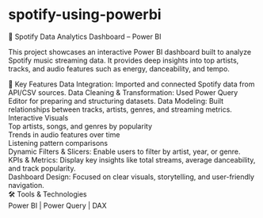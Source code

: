 # spotify-using-powerbi
🎵 Spotify Data Analytics Dashboard – Power BI

This project showcases an interactive Power BI dashboard built to analyze Spotify music streaming data. It provides deep insights into top artists, tracks, and audio features such as energy, danceability, and tempo.

🔑 Key Features
Data Integration: Imported and connected Spotify data from API/CSV sources.
Data Cleaning & Transformation: Used Power Query Editor for preparing and structuring datasets.
Data Modeling: Built relationships between tracks, artists, genres, and streaming metrics.<br>
Interactive Visuals<br>
Top artists, songs, and genres by popularity<br>
Trends in audio features over time<br>
Listening pattern comparisons<br>
Dynamic Filters & Slicers: Enable users to filter by artist, year, or genre.<br>
KPIs & Metrics: Display key insights like total streams, average danceability, and track popularity.<br>
Dashboard Design: Focused on clear visuals, storytelling, and user-friendly navigation.<br>
🛠️ Tools & Technologies<br>
Power BI | Power Query | DAX<br>
